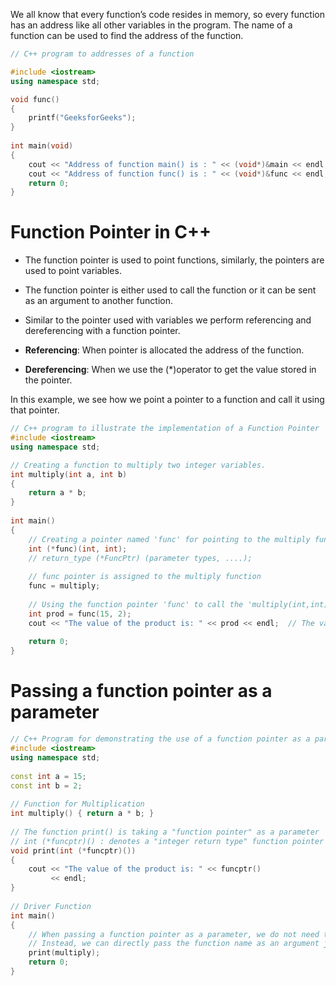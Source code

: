 We all know that every function’s code resides in memory, so every function has an address like all other variables in the program. The name of a function can be used to find the address of the function. 

```cpp
// C++ program to addresses of a function

#include <iostream>
using namespace std;

void func() 
{ 
    printf("GeeksforGeeks"); 
} 
  
int main(void) 
{ 
    cout << "Address of function main() is : " << (void*)&main << endl; 
    cout << "Address of function func() is : " << (void*)&func << endl; 
    return 0; 
}
```

# Function Pointer in C++

- The function pointer is used to point functions, similarly, the pointers are used to point variables.

- The function pointer is either used to call the function or it can be sent as an argument to another function.

- Similar to the pointer used with variables we perform referencing and dereferencing with a function pointer.

- **Referencing**: When pointer is allocated the address of the function.

- **Dereferencing**: When we use the (*)operator  to get the value stored in the pointer.

In this example, we see how we point a pointer to a function and call it using that pointer.

```cpp
// C++ program to illustrate the implementation of a Function Pointer
#include <iostream>
using namespace std;

// Creating a function to multiply two integer variables. 
int multiply(int a, int b) 
{ 
    return a * b; 
}
 
int main()
{
    // Creating a pointer named 'func' for pointing to the multiply function
    int (*func)(int, int);
    // return_type (*FuncPtr) (parameter types, ....); 
 
    // func pointer is assigned to the multiply function
    func = multiply;
    
    // Using the function pointer 'func' to call the 'multiply(int,int)' function and storing the return value inside integer type prod' variable. 
    int prod = func(15, 2);
    cout << "The value of the product is: " << prod << endl;  // The value of the product is: 30
 
    return 0;
}
```

# Passing a function pointer as a parameter

```cpp
// C++ Program for demonstrating the use of a function pointer as a parameter for another function
#include <iostream>
using namespace std;
 
const int a = 15;
const int b = 2;
 
// Function for Multiplication
int multiply() { return a * b; }
 
// The function print() is taking a "function pointer" as a parameter
// int (*funcptr)() : denotes a "integer return type" function pointer in general
void print(int (*funcptr)())   
{
    cout << "The value of the product is: " << funcptr()
         << endl;
}
 
// Driver Function
int main()
{
    // When passing a function pointer as a parameter, we do not need to create - the function pointer variable - itself for the function separately.
    // Instead, we can directly pass the function name as an argument just like we pass any other variable.
    print(multiply);
    return 0;
}
```
